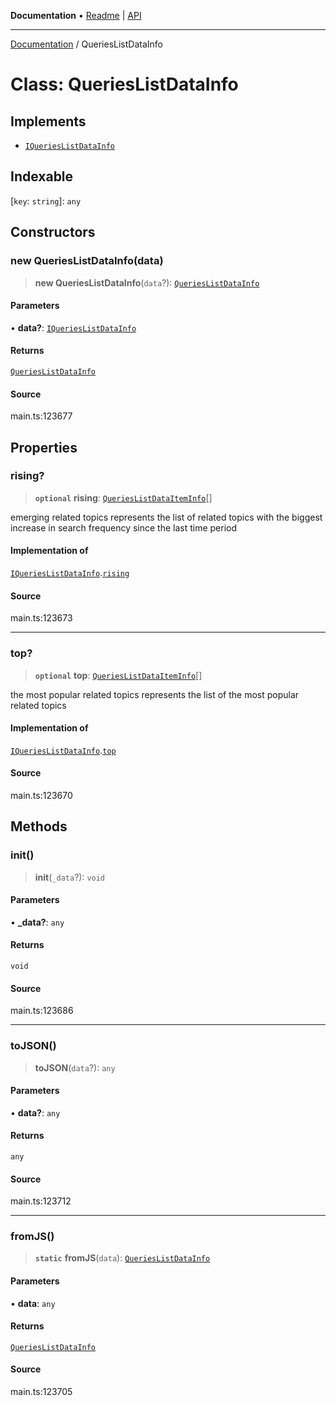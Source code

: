 **Documentation** • [Readme](../README.md) \| [API](../globals.md)

***

[Documentation](../README.md) / QueriesListDataInfo

# Class: QueriesListDataInfo

## Implements

- [`IQueriesListDataInfo`](../interfaces/IQueriesListDataInfo.md)

## Indexable

 \[`key`: `string`\]: `any`

## Constructors

### new QueriesListDataInfo(data)

> **new QueriesListDataInfo**(`data`?): [`QueriesListDataInfo`](QueriesListDataInfo.md)

#### Parameters

• **data?**: [`IQueriesListDataInfo`](../interfaces/IQueriesListDataInfo.md)

#### Returns

[`QueriesListDataInfo`](QueriesListDataInfo.md)

#### Source

main.ts:123677

## Properties

### rising?

> **`optional`** **rising**: [`QueriesListDataItemInfo`](QueriesListDataItemInfo.md)[]

emerging related topics
represents the list of related topics with the biggest increase in search frequency since the last time period

#### Implementation of

[`IQueriesListDataInfo`](../interfaces/IQueriesListDataInfo.md).[`rising`](../interfaces/IQueriesListDataInfo.md#rising)

#### Source

main.ts:123673

***

### top?

> **`optional`** **top**: [`QueriesListDataItemInfo`](QueriesListDataItemInfo.md)[]

the most popular related topics
represents the list of the most popular related topics

#### Implementation of

[`IQueriesListDataInfo`](../interfaces/IQueriesListDataInfo.md).[`top`](../interfaces/IQueriesListDataInfo.md#top)

#### Source

main.ts:123670

## Methods

### init()

> **init**(`_data`?): `void`

#### Parameters

• **\_data?**: `any`

#### Returns

`void`

#### Source

main.ts:123686

***

### toJSON()

> **toJSON**(`data`?): `any`

#### Parameters

• **data?**: `any`

#### Returns

`any`

#### Source

main.ts:123712

***

### fromJS()

> **`static`** **fromJS**(`data`): [`QueriesListDataInfo`](QueriesListDataInfo.md)

#### Parameters

• **data**: `any`

#### Returns

[`QueriesListDataInfo`](QueriesListDataInfo.md)

#### Source

main.ts:123705
